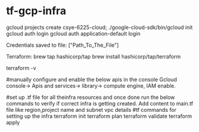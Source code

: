# tf-gcp-infra


gcloud projects create csye-6225-cloud;
./google-cloud-sdk/bin/gcloud init
gcloud auth login
gcloud auth application-default login

Credentials saved to file: ["Path_To_The_File"]


Terraform:
brew tap hashicorp/tap
brew install hashicorp/tap/terraform

terraform -v

#manually configure and enable the below apis in the console
Gcloud console-> Apis and services-> library-> compute engine, IAM enable.

#set up .tf file for all theinfra resources and once done run the below commands to verify if correct infra is getting created.
Add content to main.tf file like region,project name and subnet vpc details
#tf commands for setting up the infra
terraform init
terraform plan
terraform validate
terraform apply

